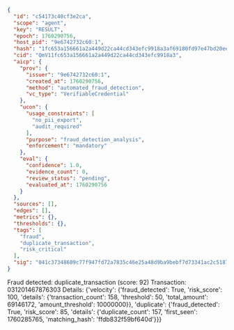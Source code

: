 ```json
{
  "id": "c54173c40cf3e2ca",
  "scope": "agent",
  "key": "RESULT",
  "epoch": 1760290756,
  "host_pid": "9e6742732c60:1",
  "hash": "1fc653a156661a2a449d22ca44cd343efc9918a3af69180fd97e47bd20ee4acf",
  "cid": "QmV11fc653a156661a2a449d22ca44cd343efc9918a3",
  "aicp": {
    "prov": {
      "issuer": "9e6742732c60:1",
      "created_at": 1760290756,
      "method": "automated_fraud_detection",
      "vc_type": "VerifiableCredential"
    },
    "ucon": {
      "usage_constraints": [
        "no_pii_export",
        "audit_required"
      ],
      "purpose": "fraud_detection_analysis",
      "enforcement": "mandatory"
    },
    "eval": {
      "confidence": 1.0,
      "evidence_count": 0,
      "review_status": "pending",
      "evaluated_at": 1760290756
    }
  },
  "sources": [],
  "edges": [],
  "metrics": {},
  "thresholds": {},
  "tags": [
    "fraud",
    "duplicate_transaction",
    "risk_critical"
  ],
  "sig": "041c37348609c77f947fd72a7835c46e25a48d9ba9bebf7d73341ac2c5187185"
}
```

Fraud detected: duplicate_transaction (score: 92)
Transaction: 031201467876303
Details: {'velocity': {'fraud_detected': True, 'risk_score': 100, 'details': {'transaction_count': 158, 'threshold': 50, 'total_amount': 69146172, 'amount_threshold': 10000000}}, 'duplicate': {'fraud_detected': True, 'risk_score': 85, 'details': {'duplicate_count': 157, 'first_seen': 1760285765, 'matching_hash': 'ffdb832f59bf640d'}}}
